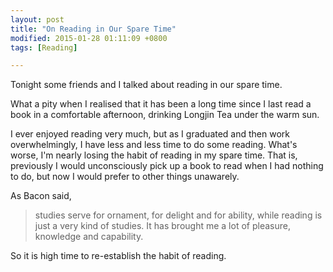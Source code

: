 ```yaml
---
layout: post
title: "On Reading in Our Spare Time"
modified: 2015-01-28 01:11:09 +0800
tags: [Reading]

---
```


Tonight some friends and I talked about reading in our spare time. 

What a pity when I realised that it has been a long time since I last read a book in a comfortable afternoon, drinking Longjin Tea under the warm sun.

I ever enjoyed reading very much, but as I graduated and then work overwhelmingly, I have less and less time to do some reading. What's worse, I'm nearly losing the habit of reading in my spare time. That is, previously I would unconsciously pick up a book to read when I had nothing to do, but now I would prefer to other things unawarely.  

As Bacon said,

> studies serve for ornament, for delight and for ability, while reading is just a very kind of studies. It has brought me a lot of pleasure, knowledge and capability. 

So it is high time to re-establish the habit of reading.
